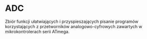 # ADC

Zbiór funkcji ułatwiających i przyspieszających pisanie programów korzystających
z przetworników analogowo-cyfrowych zawartych w mikrokontrolerach serii ATmega.
